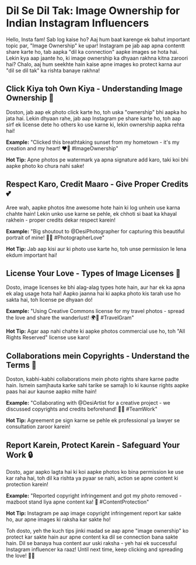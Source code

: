 # Dil Se Dil Tak: Image Ownership for Indian Instagram Influencers

Hello, Insta fam! Sab log kaise ho? Aaj hum baat karenge ek bahut important topic par, "Image Ownership" ke upar! Instagram pe jab aap apna contentt share karte ho, tab aapka "dil ka connection" aapke images se hota hai. Lekin kya aap jaante ho, ki image ownership ka dhyaan rakhna kitna zaroori hai? Chalo, aaj hum seekhte hain kaise apne images ko protect karna aur "dil se dil tak" ka rishta banaye rakhna!

## Click Kiya toh Own Kiya - Understanding Image Ownership 📸

Doston, jab aap ek photo click karte ho, toh uska "ownership" bhi aapka ho jata hai. Lekin dhyaan rahe, jab aap Instagram pe share karte ho, toh aap sirf ek license dete ho others ko use karne ki, lekin ownership aapka rehta hai!

**Example:** "Clicked this breathtaking sunset from my hometown - it's my creation and my heart! ❤️🌅 #ImageOwnership"

**Hot Tip:** Apne photos pe watermark ya apna signature add karo, taki koi bhi aapke photo ko chura nahi sake!

## Respect Karo, Credit Maaro - Give Proper Credits 💕

Aree wah, aapke photos itne awesome hote hain ki log unhein use karna chahte hain! Lekin unko use karne se pehle, ek chhoti si baat ka khayal rakhein - proper credits dekar respect karein!

**Example:** "Big shoutout to @DesiPhotographer for capturing this beautiful portrait of mine! 📸💖 #PhotographerLove"

**Hot Tip:** Jab aap kisi aur ki photo use karte ho, toh unse permission le lena ekdum important hai!

## License Your Love - Types of Image Licenses 📜

Dosto, image licenses ke bhi alag-alag types hote hain, aur har ek ka apna ek alag usage hota hai! Aapko jaanna hai ki aapka photo kis tarah use ho sakta hai, toh license pe dhyaan do!

**Example:** "Using Creative Commons license for my travel photos - spread the love and share the wanderlust! 🌍💛 #TravelGram"

**Hot Tip:** Agar aap nahi chahte ki aapke photos commercial use ho, toh "All Rights Reserved" license use karo!

## Collaborations mein Copyrights - Understand the Terms 🤝

Doston, kabhi-kabhi collaborations mein photo rights share karne padte hain. Ismein samjhauta karke sahi tarike se samajh lo ki kaunse rights aapke paas hai aur kaunse aapko milte hain!

**Example:** "Collaborating with @DesiArtist for a creative project - we discussed copyrights and credits beforehand! 🎨🤝 #TeamWork"

**Hot Tip:** Agreement pe sign karne se pehle ek professional ya lawyer se consultation zaroor karein!

## Report Karein, Protect Karein - Safeguard Your Work 🔒

Dosto, agar aapko lagta hai ki koi aapke photos ko bina permission ke use kar raha hai, toh dil ka rishta ya pyaar se nahi, action se apne content ki protection karein!

**Example:** "Reported copyright infringement and got my photo removed - mazboot stand liya apne content ka! 🔐 #ContentProtection"

**Hot Tip:** Instagram pe aap image copyright infringement report kar sakte ho, aur apne images ki raksha kar sakte ho!

Toh dosto, yeh the kuch tips jinki madad se aap apne "image ownership" ko protect kar sakte hain aur apne content ka dil se connection bana sakte hain. Dil se banaya hua content aur uski raksha - yeh hai ek successful Instagram influencer ka raaz! Until next time, keep clicking and spreading the love! 💖📸
